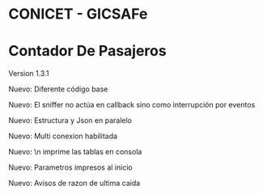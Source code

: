 # CONICET - GICSAFe
# Contador De Pasajeros

Version 1.3.1

Nuevo: Diferente código base 

Nuevo: El sniffer no actúa en callback sino como interrupción por eventos

Nuevo: Estructura y Json en paralelo

Nuevo: Multi conexion habilitada

Nuevo: \n imprime las tablas en consola

Nuevo: Parametros impresos al inicio

Nuevo: Avisos de razon de ultima caida

